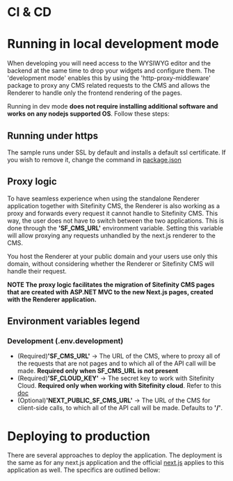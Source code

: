 CI & CD
======================================================

# Running in local development mode

When developing you will need access to the WYSIWYG editor and the backend at the same time to drop your widgets and configure them. The 'development mode' enables this by using the 'http-proxy-middleware' package to proxy any CMS related requests to the CMS and allows the Renderer to handle only the frontend rendering of the pages.

Running in dev mode **does not require installing additional software and works on any nodejs supported OS**. Follow these steps:

## Running under https
The sample runs under SSL by default and installs a default ssl certificate. If you wish to remove it, change the command in [package.json](../package.json)

## Proxy logic

To have seamless experience when using the standalone Renderer application together with Sitefinity CMS, the Renderer is also working as a proxy and forwards every request it cannot handle to Sitefinity CMS. This way, the user does not have to switch between the two applications. This is done through the **'SF_CMS_URL'** environment variable. Setting this variable will allow proxying any requests unhandled by the next.js renderer to the CMS.

You host the Renderer at your public domain and your users use only this domain, without considering whether the Renderer or Sitefinity CMS will handle their request.

**NOTE The proxy logic facilitates the migration of Sitefinity CMS pages that are created with ASP.NET MVC to the new Next.js pages, created with the Renderer application.**

## Environment variables legend

### Development (.env.development)

* (Required)**'SF_CMS_URL'** -> The URL of the CMS, where to proxy all of the requests that are not pages and to which all of the API call will be made. **Required only when SF_CMS_URL is not present**
* (Required)**'SF_CLOUD_KEY'** -> The secret key to work with Sitefinity Cloud. **Required only when working with Sitefinity cloud**. Refer to this [doc](https://www.progress.com/documentation/sitefinity-cms/cloud/code-deployment)
* (Optional)**'NEXT_PUBLIC_SF_CMS_URL'** -> The URL of the CMS for client-side calls, to which all of the API call will be made. Defaults to **'/'**.

# Deploying to production

There are several approaches to deploy the application. The deployment is the same as for any next.js application and the official [next.js](https://nextjs.org/docs/pages/building-your-application/deploying) applies to this application as well.
The specifics are outlined bellow:
